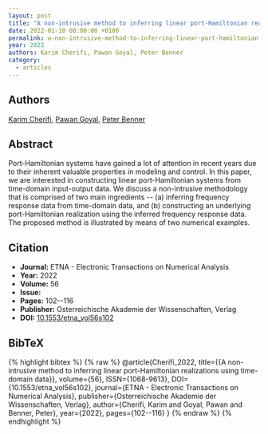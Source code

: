 ```yaml
---
layout: post
title: "A non-intrusive method to inferring linear port-Hamiltonian realizations using time-domain data"
date: 2022-01-10 00:00:00 +0100
permalink: a-non-intrusive-method-to-inferring-linear-port-hamiltonian-realizations-using-time-domain-data
year: 2022
authors: Karim Cherifi, Pawan Goyal, Peter Benner
category:
  - articles
---
```

 
## Authors
[Karim Cherifi](authors/karim_cherifi), [Pawan Goyal](authors/pawan_goyal), [Peter Benner](authors/peter_benner)
 
## Abstract
Port-Hamiltonian systems have gained a lot of attention in recent years due to their inherent valuable properties in modeling and control. In this paper, we are interested in constructing linear port-Hamiltonian systems from time-domain input-output data. We discuss a non-intrusive methodology that is comprised of two main ingredients -- (a) inferring frequency response data from time-domain data, and (b) constructing an underlying port-Hamiltonian realization using the inferred frequency response data. The proposed method is illustrated by means of two numerical examples.
 
## Citation
- **Journal:** ETNA - Electronic Transactions on Numerical Analysis
- **Year:** 2022
- **Volume:** 56
- **Issue:** 
- **Pages:** 102--116
- **Publisher:** Osterreichische Akademie der Wissenschaften, Verlag
- **DOI:** [10.1553/etna_vol56s102](https://doi.org/10.1553/etna_vol56s102)
 
## BibTeX
{% highlight bibtex %}
{% raw %}
@article{Cherifi_2022,
  title={{A non-intrusive method to inferring linear port-Hamiltonian realizations using time-domain data}},
  volume={56},
  ISSN={1068-9613},
  DOI={10.1553/etna_vol56s102},
  journal={ETNA - Electronic Transactions on Numerical Analysis},
  publisher={Osterreichische Akademie der Wissenschaften, Verlag},
  author={Cherifi, Karim and Goyal, Pawan and Benner, Peter},
  year={2022},
  pages={102--116}
}
{% endraw %}
{% endhighlight %}
 
